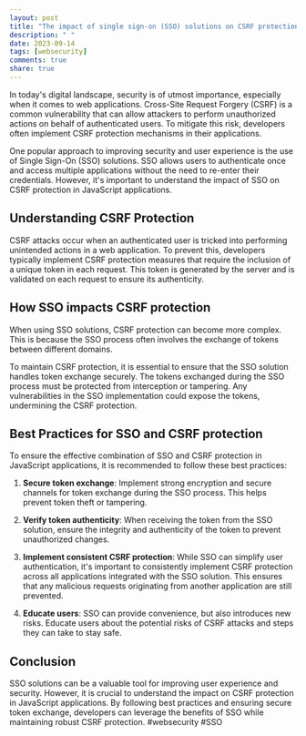 ```yaml
---
layout: post
title: "The impact of single sign-on (SSO) solutions on CSRF protection in JavaScript applications"
description: " "
date: 2023-09-14
tags: [websecurity]
comments: true
share: true
---
```


In today's digital landscape, security is of utmost importance, especially when it comes to web applications. Cross-Site Request Forgery (CSRF) is a common vulnerability that can allow attackers to perform unauthorized actions on behalf of authenticated users. To mitigate this risk, developers often implement CSRF protection mechanisms in their applications. 

One popular approach to improving security and user experience is the use of Single Sign-On (SSO) solutions. SSO allows users to authenticate once and access multiple applications without the need to re-enter their credentials. However, it's important to understand the impact of SSO on CSRF protection in JavaScript applications.

## Understanding CSRF Protection

CSRF attacks occur when an authenticated user is tricked into performing unintended actions in a web application. To prevent this, developers typically implement CSRF protection measures that require the inclusion of a unique token in each request. This token is generated by the server and is validated on each request to ensure its authenticity.

## How SSO impacts CSRF protection

When using SSO solutions, CSRF protection can become more complex. This is because the SSO process often involves the exchange of tokens between different domains. 

To maintain CSRF protection, it is essential to ensure that the SSO solution handles token exchange securely. The tokens exchanged during the SSO process must be protected from interception or tampering. Any vulnerabilities in the SSO implementation could expose the tokens, undermining the CSRF protection.

## Best Practices for SSO and CSRF protection

To ensure the effective combination of SSO and CSRF protection in JavaScript applications, it is recommended to follow these best practices:

1. **Secure token exchange**: Implement strong encryption and secure channels for token exchange during the SSO process. This helps prevent token theft or tampering.

2. **Verify token authenticity**: When receiving the token from the SSO solution, ensure the integrity and authenticity of the token to prevent unauthorized changes.

3. **Implement consistent CSRF protection**: While SSO can simplify user authentication, it's important to consistently implement CSRF protection across all applications integrated with the SSO solution. This ensures that any malicious requests originating from another application are still prevented.

4. **Educate users**: SSO can provide convenience, but also introduces new risks. Educate users about the potential risks of CSRF attacks and steps they can take to stay safe.

## Conclusion

SSO solutions can be a valuable tool for improving user experience and security. However, it is crucial to understand the impact on CSRF protection in JavaScript applications. By following best practices and ensuring secure token exchange, developers can leverage the benefits of SSO while maintaining robust CSRF protection. #websecurity #SSO
